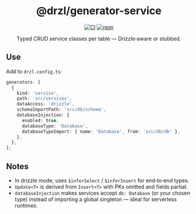 <div align="center">

# @drzl/generator-service

<div align="center">

[![CI](https://github.com/use-drzl/drzl/actions/workflows/ci.yml/badge.svg)](https://github.com/use-drzl/drzl/actions/workflows/ci.yml)
[![npm](https://img.shields.io/npm/v/%40drzl%2Fgenerator-service)](https://www.npmjs.com/package/@drzl/generator-service)

</div>

Typed CRUD service classes per table — Drizzle‑aware or stubbed.

</div>

## Use

Add to `drzl.config.ts`:

```ts
generators: [
  {
    kind: 'service',
    path: 'src/services',
    dataAccess: 'drizzle',
    schemaImportPath: 'src/db/schema',
    databaseInjection: {
      enabled: true,
      databaseType: 'Database',
      databaseTypeImport: { name: 'Database', from: 'src/db/db' },
    },
  },
];
```

## Notes

- In drizzle mode, uses `$inferSelect` / `$inferInsert` for end‑to‑end types.
- `Update<T>` is derived from `Insert<T>` with PKs omitted and fields partial.
- `databaseInjection` makes services accept `db: Database` (or your chosen type) instead of importing a global singleton — ideal for serverless runtimes.
